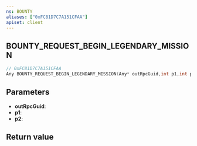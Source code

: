 ```yaml
---
ns: BOUNTY
aliases: ["0xFC81D7C7A151CFAA"]
apiset: client
---
```

## BOUNTY_REQUEST_BEGIN_LEGENDARY_MISSION

```c
// 0xFC81D7C7A151CFAA
Any BOUNTY_REQUEST_BEGIN_LEGENDARY_MISSION(Any* outRpcGuid,int p1,int p2);
```


## Parameters
* **outRpcGuid**:
* **p1**:
* **p2**:

## Return value